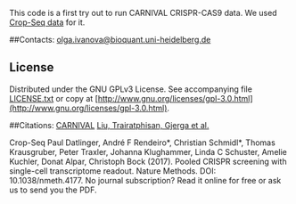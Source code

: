 This code is a first try out to run CARNIVAL CRISPR-CAS9 data. We used [Crop-Seq data](http://www.medical-epigenomics.org/papers/datlinger2017/) for it.

##Contacts: 
olga.ivanova@bioquant.uni-heidelberg.de

## License

Distributed under the GNU GPLv3 License. See accompanying file [LICENSE.txt]() or copy at [http://www.gnu.org/licenses/gpl-3.0.html](http://www.gnu.org/licenses/gpl-3.0.html).

##Citations: 
[CARNIVAL](https://github.com/saezlab/CARNIVAL)
[Liu, Trairatphisan, Gjerga et al.](https://www.biorxiv.org/content/10.1101/541888v1)

Crop-Seq
Paul Datlinger, André F Rendeiro*, Christian Schmidl*, Thomas Krausgruber, Peter Traxler, Johanna Klughammer, Linda C Schuster, Amelie Kuchler, Donat Alpar, Christoph Bock (2017). Pooled CRISPR screening with single-cell transcriptome readout. Nature Methods. DOI: 10.1038/nmeth.4177. No journal subscription? Read it online for free or ask us to send you the PDF. 

